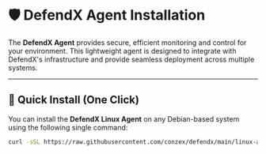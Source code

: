 # 🛡️ DefendX Agent Installation

The **DefendX Agent** provides secure, efficient monitoring and control for your environment. This lightweight agent is designed to integrate with DefendX's infrastructure and provide seamless deployment across multiple systems.

---

## 🚀 Quick Install (One Click)

You can install the **DefendX Linux Agent** on any Debian-based system using the following single command:

```bash
curl -sSL https://raw.githubusercontent.com/conzex/defendx/main/linux-agent.sh | sudo bash
